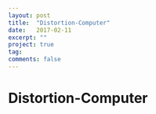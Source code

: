 ```yaml
---
layout: post
title:  "Distortion-Computer"
date:   2017-02-11
excerpt: ""
project: true
tag:
comments: false
---
```

# Distortion-Computer